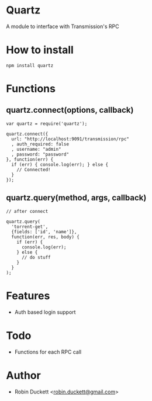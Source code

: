# Quartz
A module to interface with Transmission's RPC

# How to install
`npm install quartz`

# Functions

## quartz.connect(options, callback)
    var quartz = require('quartz');

    quartz.connect({
      url: "http://localhost:9091/transmission/rpc"
      , auth_required: false
      , username: "admin"
      , password: "password"
    }, function(err) {
      if (err) { console.log(err); } else {
        // Connected!
      }
    });

## quartz.query(method, args, callback)
    // after connect

    quartz.query(
      'torrent-get',
      {fields: ['id', 'name']},
      function(err, res, body) {
        if (err) {
          console.log(err);
        } else {
          // do stuff
        }
      }
    );

# Features
* Auth based login support

# Todo
* Functions for each RPC call

# Author
* Robin Duckett <[robin.duckett@gmail.com](mailto:robin.duckett@gmail.com)>